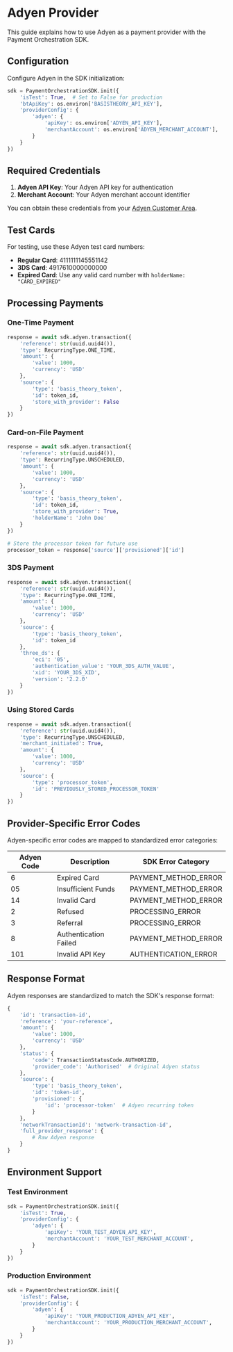 # Adyen Provider

This guide explains how to use Adyen as a payment provider with the Payment Orchestration SDK.

## Configuration

Configure Adyen in the SDK initialization:

```python
sdk = PaymentOrchestrationSDK.init({
    'isTest': True,  # Set to False for production
    'btApiKey': os.environ['BASISTHEORY_API_KEY'],
    'providerConfig': {
        'adyen': {
            'apiKey': os.environ['ADYEN_API_KEY'],
            'merchantAccount': os.environ['ADYEN_MERCHANT_ACCOUNT'],
        }
    }
})
```

## Required Credentials

1. **Adyen API Key**: Your Adyen API key for authentication
2. **Merchant Account**: Your Adyen merchant account identifier

You can obtain these credentials from your [Adyen Customer Area](https://ca-test.adyen.com/ca/ca/overview/default.shtml).

## Test Cards

For testing, use these Adyen test card numbers:

- **Regular Card**: 4111111145551142
- **3DS Card**: 4917610000000000
- **Expired Card**: Use any valid card number with `holderName: "CARD_EXPIRED"`

## Processing Payments

### One-Time Payment

```python
response = await sdk.adyen.transaction({
    'reference': str(uuid.uuid4()),
    'type': RecurringType.ONE_TIME,
    'amount': {
        'value': 1000,
        'currency': 'USD'
    },
    'source': {
        'type': 'basis_theory_token',
        'id': token_id,
        'store_with_provider': False
    }
})
```

### Card-on-File Payment

```python
response = await sdk.adyen.transaction({
    'reference': str(uuid.uuid4()),
    'type': RecurringType.UNSCHEDULED,
    'amount': {
        'value': 1000,
        'currency': 'USD'
    },
    'source': {
        'type': 'basis_theory_token',
        'id': token_id,
        'store_with_provider': True,
        'holderName': 'John Doe'
    }
})

# Store the processor token for future use
processor_token = response['source']['provisioned']['id']
```

### 3DS Payment

```python
response = await sdk.adyen.transaction({
    'reference': str(uuid.uuid4()),
    'type': RecurringType.ONE_TIME,
    'amount': {
        'value': 1000,
        'currency': 'USD'
    },
    'source': {
        'type': 'basis_theory_token',
        'id': token_id
    },
    'three_ds': {
        'eci': '05',
        'authentication_value': 'YOUR_3DS_AUTH_VALUE',
        'xid': 'YOUR_3DS_XID',
        'version': '2.2.0'
    }
})
```

### Using Stored Cards

```python
response = await sdk.adyen.transaction({
    'reference': str(uuid.uuid4()),
    'type': RecurringType.UNSCHEDULED,
    'merchant_initiated': True,
    'amount': {
        'value': 1000,
        'currency': 'USD'
    },
    'source': {
        'type': 'processor_token',
        'id': 'PREVIOUSLY_STORED_PROCESSOR_TOKEN'
    }
})
```

## Provider-Specific Error Codes

Adyen-specific error codes are mapped to standardized error categories:

| Adyen Code | Description | SDK Error Category |
|------------|-------------|-------------------|
| 6 | Expired Card | PAYMENT_METHOD_ERROR |
| 05 | Insufficient Funds | PAYMENT_METHOD_ERROR |
| 14 | Invalid Card | PAYMENT_METHOD_ERROR |
| 2 | Refused | PROCESSING_ERROR |
| 3 | Referral | PROCESSING_ERROR |
| 8 | Authentication Failed | PAYMENT_METHOD_ERROR |
| 101 | Invalid API Key | AUTHENTICATION_ERROR |

## Response Format

Adyen responses are standardized to match the SDK's response format:

```python
{
    'id': 'transaction-id',
    'reference': 'your-reference',
    'amount': {
        'value': 1000,
        'currency': 'USD'
    },
    'status': {
        'code': TransactionStatusCode.AUTHORIZED,
        'provider_code': 'Authorised'  # Original Adyen status
    },
    'source': {
        'type': 'basis_theory_token',
        'id': 'token-id',
        'provisioned': {
            'id': 'processor-token'  # Adyen recurring token
        }
    },
    'networkTransactionId': 'network-transaction-id',
    'full_provider_response': {
        # Raw Adyen response
    }
}
```

## Environment Support

### Test Environment

```python
sdk = PaymentOrchestrationSDK.init({
    'isTest': True,
    'providerConfig': {
        'adyen': {
            'apiKey': 'YOUR_TEST_ADYEN_API_KEY',
            'merchantAccount': 'YOUR_TEST_MERCHANT_ACCOUNT',
        }
    }
})
```

### Production Environment

```python
sdk = PaymentOrchestrationSDK.init({
    'isTest': False,
    'providerConfig': {
        'adyen': {
            'apiKey': 'YOUR_PRODUCTION_ADYEN_API_KEY',
            'merchantAccount': 'YOUR_PRODUCTION_MERCHANT_ACCOUNT',
        }
    }
})
``` 